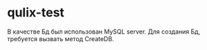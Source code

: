 # qulix-test
В качестве Бд был использован MySQL server. Для создания Бд, требуется вызвать метод CreateDB.